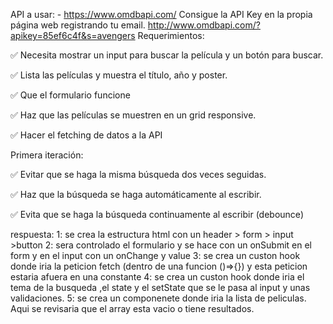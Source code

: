 API a usar: - https://www.omdbapi.com/ Consigue la API Key en la propia página web registrando tu email.
http://www.omdbapi.com/?apikey=85ef6c4f&s=avengers
Requerimientos:

✅ Necesita mostrar un input para buscar la película y un botón para buscar.

✅ Lista las películas y muestra el título, año y poster.

✅ Que el formulario funcione

✅ Haz que las películas se muestren en un grid responsive.

✅ Hacer el fetching de datos a la API

Primera iteración:

✅ Evitar que se haga la misma búsqueda dos veces seguidas.

✅ Haz que la búsqueda se haga automáticamente al escribir.

✅ Evita que se haga la búsqueda continuamente al escribir (debounce)

respuesta:
1: se crea la estructura html con un header > form > input >button
2: sera controlado el formulario y se hace con un onSubmit en el form y en el input con un onChange y value
3: se crea un custon hook donde iria la peticion fetch (dentro de una funcion ()=>{}) y esta peticion estaria afuera en una constante
4: se crea un custon hook donde iria el tema de la busqueda ,el state y el setState que se le pasa al input y unas validaciones.
5: se crea un componenete donde iria la lista de peliculas. Aqui se revisaria que el array esta vacio o tiene resultados.
